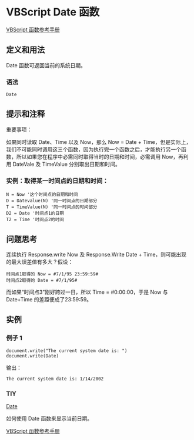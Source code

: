 # VBScript Date 函数

[VBScript 函数参考手册](/vbscript/vbscript_ref_functions.asp "VBScript 函数")

## 定义和用法

Date 函数可返回当前的系统日期。

### 语法

```
Date
```

## 提示和注释

重要事项：

如果同时读取 Date、Time 以及 Now，那么 Now = Date + Time，但是实际上，我们不可能同时调用这三个函数，因为执行完一个函数之后，才能执行另一个函数，所以如果您在程序中必需同时取得当时的日期和时间，必需调用 Now，再利用 DateVale 及 TimeValue 分别取出日期和时间。

### 实例：取得某一时间点的日期和时间：

```
N = Now '这个时间点的日期和时间
D = Datevalue(N) '同一时间点的日期部分
T = TimeValue(N) '同一时间点的时间部分
D2 = Date '时间点1的日期
T2 = Time '时间点2的时间

```

## 问题思考

连续执行 Response.write Now 及 Response.Write Date + Time，则可能出现的最大误差值有多大？假设：

```
时间点1取得的	Now = #7/1/95 23:59:59#
时间点2取得的	Date = #7/1/95#

```

而如果“时间点3”刚好跨过一日，所以 Time = #0:00:00，于是 Now 与 Date+Time 的差距便成了23:59:59。

## 实例

### 例子 1

```
document.write("The current system date is: ")
document.write(Date)
```

输出：

```
The current system date is: 1/14/2002
```

### TIY

[Date](/tiy/t.asp?f=vbst_date_func)

如何使用 Date 函数来显示当前日期。

[VBScript 函数参考手册](/vbscript/vbscript_ref_functions.asp "VBScript 函数")

